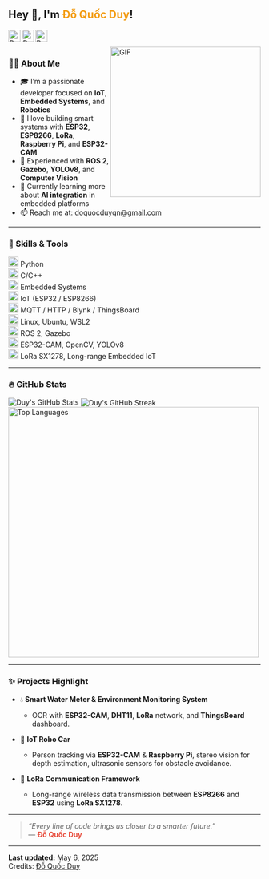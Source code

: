 <h2 title="Hello!"> Hey 👋, I'm <span style="color:#f39c12;">Đỗ Quốc Duy</span>!</h2>

<a href="mailto:doquocduyqn@gmail.com">
  <img align="left" alt="Duy's Email" width="24px" src="https://img.icons8.com/nolan/96/gmail.png" />
</a>
<a href="https://github.com/doquocduy">
  <img align="left" alt="Duy's GitHub" width="24px" src="https://img.icons8.com/nolan/96/github.png" />
</a>
<a href="https://www.linkedin.com/in/your-linkedin" target="_blank">
  <img align="left" alt="Duy's LinkedIn" width="24px" src="https://img.icons8.com/nolan/96/linkedin.png" />
</a>

<br />
<br />

<img align="right" alt="GIF" src="https://media.giphy.com/media/LmNwrBhejkK9EFP504/giphy.gif" width="300"/>

### 👨‍💻 About Me

- 🎓 I’m a passionate developer focused on **IoT**, **Embedded Systems**, and **Robotics**
- 🚀 I love building smart systems with **ESP32**, **ESP8266**, **LoRa**, **Raspberry Pi**, and **ESP32-CAM**
- 🤖 Experienced with **ROS 2**, **Gazebo**, **YOLOv8**, and **Computer Vision**
- 🌱 Currently learning more about **AI integration** in embedded platforms
- 📫 Reach me at: [doquocduyqn@gmail.com](mailto:doquocduyqn@gmail.com)

---

### 🧠 Skills & Tools

<code><img height="20" src="https://img.icons8.com/nolan/96/python.png"></code> Python  
<code><img height="20" src="https://img.icons8.com/nolan/96/c-plus-plus.png"></code> C/C++  
<code><img height="20" src="https://img.icons8.com/nolan/96/chip.png"></code> Embedded Systems  
<code><img height="20" src="https://img.icons8.com/nolan/96/internet-of-things.png"></code> IoT (ESP32 / ESP8266)  
<code><img height="20" src="https://img.icons8.com/nolan/96/wifi.png"></code> MQTT / HTTP / Blynk / ThingsBoard  
<code><img height="20" src="https://img.icons8.com/nolan/96/linux.png"></code> Linux, Ubuntu, WSL2  
<code><img height="20" src="https://img.icons8.com/nolan/96/robot-2.png"></code> ROS 2, Gazebo  
<code><img height="20" src="https://img.icons8.com/nolan/96/camera.png"></code> ESP32-CAM, OpenCV, YOLOv8  
<code><img height="20" src="https://img.icons8.com/nolan/96/radar.png"></code> LoRa SX1278, Long-range Embedded IoT

---

### 🔥 GitHub Stats

<img src="https://github-readme-stats.vercel.app/api?username=doquocduy&show_icons=true&hide_border=true&count_private=true&theme=shades-of-purple&icon_color=fad000" alt="Duy's GitHub Stats">

<img align="center" src="https://github-readme-streak-stats.herokuapp.com/?user=doquocduy&count_private=true&theme=radical" alt="Duy's GitHub Streak" />

<img align="center" width=500 src="https://github-readme-stats.vercel.app/api/top-langs/?username=doquocduy&count_private=true&theme=radical" alt="Top Languages" />

---

### ✨ Projects Highlight

- 💧 **Smart Water Meter & Environment Monitoring System**
  - OCR with **ESP32-CAM**, **DHT11**, **LoRa** network, and **ThingsBoard** dashboard.

- 🚗 **IoT Robo Car**
  - Person tracking via **ESP32-CAM** & **Raspberry Pi**, stereo vision for depth estimation, ultrasonic sensors for obstacle avoidance.

- 📡 **LoRa Communication Framework**
  - Long-range wireless data transmission between **ESP8266** and **ESP32** using **LoRa SX1278**.

---

> *“Every line of code brings us closer to a smarter future.”*  
> — <span style="color:#e74c3c;"><b>Đỗ Quốc Duy</b></span>

---

**Last updated:** May 6, 2025  
Credits: [Đỗ Quốc Duy](https://github.com/DuyDQ123)
